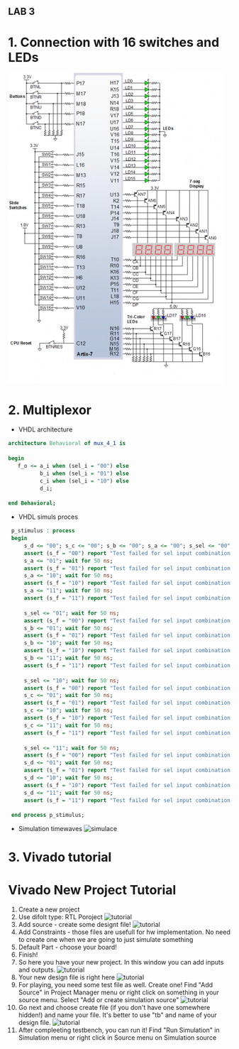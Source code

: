## LAB 3
# 1. Connection with 16 switches and LEDs
   ![deska](board.png)
# 2. Multiplexor
   * VHDL architecture
   ```vhdl
   architecture Behavioral of mux_4_1 is

   begin
      f_o <= a_i when (sel_i = "00") else
             b_i when (sel_i = "01") else
             c_i when (sel_i = "10") else
             d_i;
  
   end Behavioral;
   ```
   * VHDL simuls proces
   ```vhdl
    p_stimulus : process
    begin
        s_d <= "00"; s_c <= "00"; s_b <= "00"; s_a <= "00"; s_sel <= "00"; wait for 50 ns;
        assert (s_f = "00") report "Test failed for sel input combination: 00" severity error;
        s_a <= "01"; wait for 50 ns;
        assert (s_f = "01") report "Test failed for sel input combination: 00" severity error;
        s_a <= "10"; wait for 50 ns;
        assert (s_f = "10") report "Test failed for sel input combination: 00" severity error;
        s_a <= "11"; wait for 50 ns;
        assert (s_f = "11") report "Test failed for sel input combination: 00" severity error;
        
        s_sel <= "01"; wait for 50 ns;
        assert (s_f = "00") report "Test failed for sel input combination: 01" severity error;
        s_b <= "01"; wait for 50 ns;
        assert (s_f = "01") report "Test failed for sel input combination: 01" severity error;
        s_b <= "10"; wait for 50 ns;
        assert (s_f = "10") report "Test failed for sel input combination: 01" severity error;
        s_b <= "11"; wait for 50 ns;
        assert (s_f = "11") report "Test failed for sel input combination: 01" severity error;
        
        s_sel <= "10"; wait for 50 ns;
        assert (s_f = "00") report "Test failed for sel input combination: 10" severity error;
        s_c <= "01"; wait for 50 ns;
        assert (s_f = "01") report "Test failed for sel input combination: 10" severity error;
        s_c <= "10"; wait for 50 ns;
        assert (s_f = "10") report "Test failed for sel input combination: 10" severity error;
        s_c <= "11"; wait for 50 ns;
        assert (s_f = "11") report "Test failed for sel input combination: 10" severity error;
        
        s_sel <= "11"; wait for 50 ns;
        assert (s_f = "00") report "Test failed for sel input combination: 11" severity error;
        s_d <= "01"; wait for 50 ns;
        assert (s_f = "01") report "Test failed for sel input combination: 11" severity error;
        s_d <= "10"; wait for 50 ns;
        assert (s_f = "10") report "Test failed for sel input combination: 11" severity error;
        s_d <= "11"; wait for 50 ns;
        assert (s_f = "11") report "Test failed for sel input combination: 11" severity error;
        
    end process p_stimulus;
  ```
    
   * Simulation timewaves
   ![simulace](simul.png)

# 3. Vivado tutorial

# Vivado New Project Tutorial
1. Create a new project
2. Use difolt type: RTL Poroject
   ![tutorial](tutorial_1.png)
3. Add source - create some designt file!
   ![tutorial](tutorial_2.png)
4. Add Constraints - those files are usefull for hw implementation. No need to create one when we are going to just simulate something
5. Default Part - choose your board!
6. Finish!
7. So here you have your new project. In this window you can add inputs and outputs.
   ![tutorial](tutorial_3.png)
8. Your new design file is right here
   ![tutorial](tutorial_4.png)
9. For playing, you need some test file as well. Create one!
   Find "Add Source" in Project Manager menu or right click on something in your source menu. Select "Add or create simulation source"
   ![tutorial](tutorial_5.png)
10. Go next and choose create file (if you don't have one somewhere hidden!) and name your file. It's better to use "tb" and name of your design file.
   ![tutorial](tutorial_6.png)
11. After compleeting testbench, you can run it! Find "Run Simulation" in Simulation menu or right click in Source menu on Simulation source
